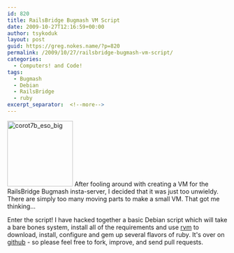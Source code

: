 ```yaml
---
id: 820
title: RailsBridge Bugmash VM Script
date: 2009-10-27T12:16:59+00:00
author: tsykoduk
layout: post
guid: https://greg.nokes.name/?p=820
permalink: /2009/10/27/railsbridge-bugmash-vm-script/
categories:
  - Computers! and Code!
tags:
  - Bugmash
  - Debian
  - RailsBridge
  - ruby
excerpt_separator:  <!--more-->
---
```

<img class="alignleft size-thumbnail wp-image-15186" title="corot7b_eso_big" src="https://greg.nokes.name/binaries/2009/10/corot7b_eso_big-150x150.jpg" alt="corot7b_eso_big" width="150" height="150" />
After fooling around with creating a VM for the RailsBridge Bugmash insta-server, I decided that it was just too unwieldy. There are simply too many moving parts to make a small VM. That got me thinking...
<!--more-->

Enter the script!
I have hacked together a basic Debian script which will take a bare bones system, install all of the requirements and use <a href="https://rvm.beginrescueend.com/">rvm</a> to download, install, configure and gem up several flavors of ruby.
It's over on <a href="https://github.com/tsykoduk/Rails-Bugmasher">github</a> - so please feel free to fork, improve, and send pull requests.



<script src="https://gist.github.com/219880.js"></script>